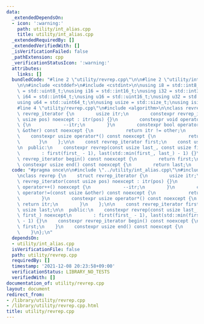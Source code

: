 ```yaml
---
data:
  _extendedDependsOn:
  - icon: ':warning:'
    path: utility/int_alias.cpp
    title: utility/int_alias.cpp
  _extendedRequiredBy: []
  _extendedVerifiedWith: []
  _isVerificationFailed: false
  _pathExtension: cpp
  _verificationStatusIcon: ':warning:'
  attributes:
    links: []
  bundledCode: "#line 2 \"utility/revrep.cpp\"\n\n#line 2 \"utility/int_alias.cpp\"\
    \n\n#include <cstddef>\n#include <cstdint>\n\nusing i8 = std::int8_t;\nusing u8\
    \ = std::uint8_t;\nusing i16 = std::int16_t;\nusing i32 = std::int32_t;\nusing\
    \ i64 = std::int64_t;\nusing u16 = std::uint16_t;\nusing u32 = std::uint32_t;\n\
    using u64 = std::uint64_t;\n\nusing usize = std::size_t;\nusing isize = std::ptrdiff_t;\n\
    #line 4 \"utility/revrep.cpp\"\n#include <algorithm>\n\nclass revrep {\n    struct\
    \ revrep_iterator {\n        usize itr;\n        constexpr revrep_iterator(const\
    \ usize pos) noexcept : itr(pos) {}\n        constexpr void operator++() noexcept\
    \ {\n            --itr;\n        }\n        constexpr bool operator!=(const usize\
    \ &other) const noexcept {\n            return itr != other;\n        }\n    \
    \    constexpr usize operator*() const noexcept {\n            return itr;\n \
    \       }\n    };\n\n    const revrep_iterator first;\n    const usize last;\n\
    \n  public:\n    constexpr revrep(const usize last_, const usize first_) noexcept\n\
    \        : first(first_ - 1), last(std::min(first_, last_) - 1) {}\n    constexpr\
    \ revrep_iterator begin() const noexcept {\n        return first;\n    }\n   \
    \ constexpr usize end() const noexcept {\n        return last;\n    }\n};\n"
  code: "#pragma once\n\n#include \"../utility/int_alias.cpp\"\n#include <algorithm>\n\
    \nclass revrep {\n    struct revrep_iterator {\n        usize itr;\n        constexpr\
    \ revrep_iterator(const usize pos) noexcept : itr(pos) {}\n        constexpr void\
    \ operator++() noexcept {\n            --itr;\n        }\n        constexpr bool\
    \ operator!=(const usize &other) const noexcept {\n            return itr != other;\n\
    \        }\n        constexpr usize operator*() const noexcept {\n           \
    \ return itr;\n        }\n    };\n\n    const revrep_iterator first;\n    const\
    \ usize last;\n\n  public:\n    constexpr revrep(const usize last_, const usize\
    \ first_) noexcept\n        : first(first_ - 1), last(std::min(first_, last_)\
    \ - 1) {}\n    constexpr revrep_iterator begin() const noexcept {\n        return\
    \ first;\n    }\n    constexpr usize end() const noexcept {\n        return last;\n\
    \    }\n};\n"
  dependsOn:
  - utility/int_alias.cpp
  isVerificationFile: false
  path: utility/revrep.cpp
  requiredBy: []
  timestamp: '2021-12-08 20:23:58+09:00'
  verificationStatus: LIBRARY_NO_TESTS
  verifiedWith: []
documentation_of: utility/revrep.cpp
layout: document
redirect_from:
- /library/utility/revrep.cpp
- /library/utility/revrep.cpp.html
title: utility/revrep.cpp
---
```

